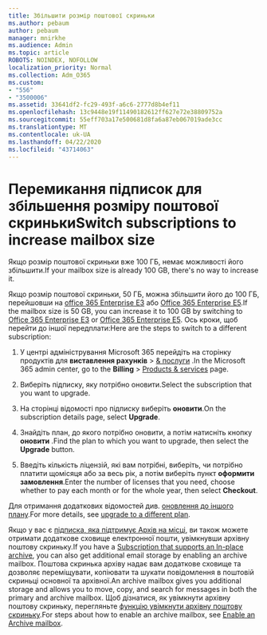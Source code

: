 ```yaml
---
title: Збільшити розмір поштової скриньки
ms.author: pebaum
author: pebaum
manager: mnirkhe
ms.audience: Admin
ms.topic: article
ROBOTS: NOINDEX, NOFOLLOW
localization_priority: Normal
ms.collection: Adm_O365
ms.custom:
- "556"
- "3500006"
ms.assetid: 33641df2-fc29-493f-a6c6-2777d8b4ef11
ms.openlocfilehash: 13c9448e19f11490182612ff627e72e38809752a
ms.sourcegitcommit: 55eff703a17e500681d8fa6a87eb067019ade3cc
ms.translationtype: MT
ms.contentlocale: uk-UA
ms.lasthandoff: 04/22/2020
ms.locfileid: "43714063"
---
```

# <a name="switch-subscriptions-to-increase-mailbox-size"></a><span data-ttu-id="1a59b-102">Перемикання підписок для збільшення розміру поштової скриньки</span><span class="sxs-lookup"><span data-stu-id="1a59b-102">Switch subscriptions to increase mailbox size</span></span>

<span data-ttu-id="1a59b-103">Якщо розмір поштової скриньки вже 100 ГБ, немає можливості його збільшити.</span><span class="sxs-lookup"><span data-stu-id="1a59b-103">If your mailbox size is already 100 GB, there's no way to increase it.</span></span>
  
<span data-ttu-id="1a59b-104">Якщо розмір поштової скриньки, 50 ГБ, можна збільшити його до 100 ГБ, перейшовши на [office 365 Enterprise E3](https://products.office.com/business/office-365-enterprise-e3-business-software) або [Office 365 Enterprise E5](https://products.office.com/business/office-365-enterprise-e5-business-software).</span><span class="sxs-lookup"><span data-stu-id="1a59b-104">If the mailbox size is 50 GB, you can increase it to 100 GB by switching to [Office 365 Enterprise E3](https://products.office.com/business/office-365-enterprise-e3-business-software) or [Office 365 Enterprise E5](https://products.office.com/business/office-365-enterprise-e5-business-software).</span></span> <span data-ttu-id="1a59b-105">Ось кроки, щоб перейти до іншої передплати:</span><span class="sxs-lookup"><span data-stu-id="1a59b-105">Here are the steps to switch to a different subscription:</span></span>
  
1. <span data-ttu-id="1a59b-106">У центрі адміністрування Microsoft 365 перейдіть на сторінку продуктів для **виставлення рахунків** \> [& послуги](https://go.microsoft.com/fwlink/p/?linkid=842054) .</span><span class="sxs-lookup"><span data-stu-id="1a59b-106">In the Microsoft 365 admin center, go to the **Billing** \> [Products & services](https://go.microsoft.com/fwlink/p/?linkid=842054) page.</span></span>

2. <span data-ttu-id="1a59b-107">Виберіть підписку, яку потрібно оновити.</span><span class="sxs-lookup"><span data-stu-id="1a59b-107">Select the subscription that you want to upgrade.</span></span>

3. <span data-ttu-id="1a59b-108">На сторінці відомості про підписку виберіть **оновити**.</span><span class="sxs-lookup"><span data-stu-id="1a59b-108">On the subscription details page, select **Upgrade**.</span></span>

4. <span data-ttu-id="1a59b-109">Знайдіть план, до якого потрібно оновити, а потім натисніть кнопку **оновити** .</span><span class="sxs-lookup"><span data-stu-id="1a59b-109">Find the plan to which you want to upgrade, then select the **Upgrade** button.</span></span>

5. <span data-ttu-id="1a59b-110">Введіть кількість ліцензій, які вам потрібні, виберіть, чи потрібно платити щомісяця або за весь рік, а потім виберіть пункт **оформити замовлення**.</span><span class="sxs-lookup"><span data-stu-id="1a59b-110">Enter the number of licenses that you need, choose whether to pay each month or for the whole year, then select **Checkout**.</span></span>

<span data-ttu-id="1a59b-111">Для отримання додаткових відомостей див. [оновлення до іншого плану](https://docs.microsoft.com/office365/admin/subscriptions-and-billing/upgrade-to-different-plan).</span><span class="sxs-lookup"><span data-stu-id="1a59b-111">For more details, see [upgrade to a different plan](https://docs.microsoft.com/office365/admin/subscriptions-and-billing/upgrade-to-different-plan).</span></span>

<span data-ttu-id="1a59b-112">Якщо у вас є [підписка, яка підтримує Архів на місці](https://docs.microsoft.com/office365/servicedescriptions/exchange-online-archiving-service-description/exchange-online-archiving-service-description), ви також можете отримати додаткове сховище електронної пошти, увімкнувши архівну поштову скриньку.</span><span class="sxs-lookup"><span data-stu-id="1a59b-112">If you have a [Subscription that supports an In-place archive](https://docs.microsoft.com/office365/servicedescriptions/exchange-online-archiving-service-description/exchange-online-archiving-service-description), you can also get additional email storage by enabling an archive mailbox.</span></span> <span data-ttu-id="1a59b-113">Поштова скринька архіву надає вам додаткове сховище та дозволяє переміщувати, копіювати та шукати повідомлення в поштовій скриньці основної та архівної.</span><span class="sxs-lookup"><span data-stu-id="1a59b-113">An archive mailbox gives you additional storage and allows you to move, copy, and search for messages in both the primary and archive mailbox.</span></span> <span data-ttu-id="1a59b-114">Щоб дізнатися, як увімкнути архівну поштову скриньку, перегляньте [функцію увімкнути архівну поштову скриньку](https://docs.microsoft.com/office365/securitycompliance/enable-archive-mailboxes).</span><span class="sxs-lookup"><span data-stu-id="1a59b-114">For steps about how to enable an archive mailbox, see [Enable an Archive mailbox](https://docs.microsoft.com/office365/securitycompliance/enable-archive-mailboxes).</span></span>